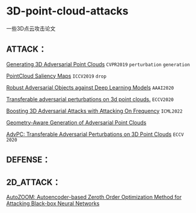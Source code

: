 # 3D-point-cloud-attacks
一些3D点云攻击论文

## ATTACK：

[Generating 3D Adversarial Point Clouds](https://arxiv.org/pdf/1809.07016.pdf) `CVPR2019` `perturbation` `generation`

[PointCloud Saliency Maps](https://openaccess.thecvf.com/content_ICCV_2019/papers/Zheng_PointCloud_Saliency_Maps_ICCV_2019_paper.pdf) `ICCV2019` `drop`

[Robust Adversarial Objects against Deep Learning Models](https://jin.ece.ufl.edu/papers/AAAI2020_PointNet_CR.pdf)  `AAAI2020`

[Transferable adversarial perturbations on 3d point clouds.](https://arxiv.org/abs/1912.00461)  `ECCV2020`

[Boosting 3D Adversarial Attacks with Attacking On Frequency](https://arxiv.org/abs/2201.10937) `ICML2022`

[Geometry-Aware Generation of Adversarial Point Clouds](https://arxiv.org/pdf/1912.11171.pdf) 

[AdvPC: Transferable Adversarial Perturbations on 3D Point Clouds](https://www.ecva.net/papers/eccv_2020/papers_ECCV/papers/123570239.pdf) `ECCV 2020`



## DEFENSE：







## 2D_ATTACK：

[AutoZOOM: Autoencoder-based Zeroth Order Optimization Method for Attacking Black-box Neural Networks](https://arxiv.org/pdf/1805.11770.pdf)

